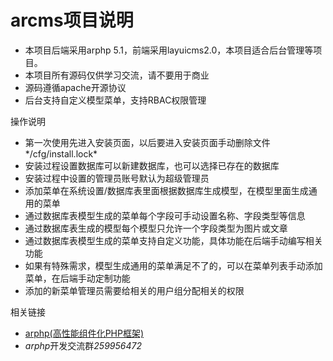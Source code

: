 # arcms项目说明
- 本项目后端采用arphp 5.1，前端采用layuicms2.0，本项目适合后台管理等项目。
- 本项目所有源码仅供学习交流，请不要用于商业
- 源码遵循apache开源协议
- 后台支持自定义模型菜单，支持RBAC权限管理

操作说明
- 第一次使用先进入安装页面，以后要进入安装页面手动删除文件*/cfg/install.lock*
- 安装过程设置数据库可以新建数据库，也可以选择已存在的数据库
- 安装过程中设置的管理员账号默认为超级管理员
- 添加菜单在系统设置/数据库表里面根据数据库生成模型，在模型里面生成通用的菜单
- 通过数据库表模型生成的菜单每个字段可手动设置名称、字段类型等信息
- 通过数据库表生成的模型每个模型只允许一个字段类型为图片或文章
- 通过数据库表模型生成的菜单支持自定义功能，具体功能在后端手动编写相关功能
- 如果有特殊需求，模型生成通用的菜单满足不了的，可以在菜单列表手动添加菜单，在后端手动定制功能
- 添加的新菜单管理员需要给相关的用户组分配相关的权限

相关链接
- [arphp(高性能组件化PHP框架)](https://github.com/assnr/arphp)
- *arphp*开发交流群*259956472*
